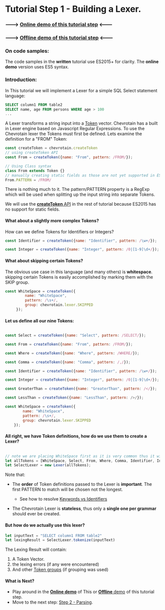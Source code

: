 # Tutorial Step 1 - Building a Lexer.

### ---> [**Online** demo of this tutorial step](http://sap.github.io/chevrotain/playground/?example=tutorial%20lexer) <---
### ---> [**Offline** demo of this tutorial step](https://github.com/SAP/chevrotain/tree/master/docs/tutorial/src/step1_lexing.js) <---


### On code samples:
The code samples in the **written** tutorial use ES2015+ for clarity. 
The **online demo** version uses ES5 syntax.


### Introduction:
In This tutorial we will implement a Lexer for a simple SQL Select statement language:
 ```SQL
 SELECT column1 FROM table2
 SELECT name, age FROM persons WHERE age > 100
 ...
```

A Lexer transforms a string input into a [Token](http://sap.github.io/chevrotain/documentation/0_28_0/interfaces/_chevrotain_d_.itoken.html) vector.
Chevrotain has a built in Lexer engine based on Javascript Regular Expressions.
To use the Chevrotain lexer the Tokens must first be defined.
Lets examine the definition for a "FROM" Token:

```javascript
const createToken = chevrotain.createToken
// using createToken API
const From = createToken({name: "From", pattern: /FROM/});

// Using Class syntax 
class From extends Token {}
// manually creating static fields as those are not yet supported in ES2015
From.PATTERN = /FROM/
```
 
There is nothing much to it. The pattern/PATTERN property is a RegExp which will be used when splitting up the input string
into separate Tokens.

We will use the [**createToken** API](http://sap.github.io/chevrotain/documentation/0_28_0/modules/_chevrotain_d_.html#createtoken) 
in the rest of tutorial because ES2015 has no support for static fields.
 
 

#### What about a slightly more complex Tokens? 

How can we define Tokens for Identifiers or Integers?
 
```javascript
const Identifier = createToken({name: "Identifier", pattern: /\w+/});

const Integer = createToken({name: "Integer", pattern: /0|[1-9]\d+/});
```


#### What about skipping certain Tokens? 
The obvious use case in this language (and many others) is **whitespace**. skipping certain Tokens is easily
accomplished by marking them with the SKIP group.

```javascript
const WhiteSpace = createToken({
         name: "WhiteSpace", 
         pattern: /\s+/,
         group: chevrotain.lexer.SKIPPED  
     });
```


#### Let us define all our nine Tokens:

```javascript

const Select = createToken({name: "Select", pattern: /SELECT/});

const From = createToken({name: "From", pattern: /FROM/});

const Where = createToken({name: "Where", pattern: /WHERE/});

const Comma = createToken({name: "Comma", pattern: /,/});

const Identifier = createToken({name: "Identifier", pattern: /\w+/});

const Integer = createToken({name: "Integer", pattern: /0|[1-9]\d+/});

const GreaterThan = createToken({name: "GreaterThan", pattern: /</});

const LessThan = createToken({name: "LessThan", pattern: />/});

const WhiteSpace = createToken({
        name: "WhiteSpace",
        pattern: /\s+/,
        group: chevrotain.lexer.SKIPPED
    }); 
```


#### All right, we have Token definitions, how do we use them to create a Lexer?

```javascript

// note we are placing WhiteSpace first as it is very common thus it will speed up the lexer.
let allTokens = [WhiteSpace, Select, From, Where, Comma, Identifier, Integer, GreaterThan, LessThan]
let SelectLexer = new Lexer(allTokens);

```

Note that:
* The **order** of Token definitions passed to the Lexer is **important**.
  The first PATTERN to match will be chosen not the longest.
  * See how to resolve [Keywords vs Identifiers](https://github.com/SAP/chevrotain/blob/master/examples/lexer/keywords_vs_identifiers/keywords_vs_identifiers.js)

* The Chevrotain Lexer is **stateless**, thus only a **single one per grammar** should ever be created.
                          

#### But how do we actually use this lexer?

```javascript
let inputText = "SELECT column1 FROM table2"
let lexingResult = SelectLexer.tokenize(inputText)
```

The Lexing Result will contain: 
1. A Token Vector.
2. the lexing errors (if any were encountered)
3. And other [Token groups](https://github.com/SAP/chevrotain/blob/master/examples/lexer/token_groups/token_groups.js) (if grouping was used)


#### What is Next?
* Play around in the [**Online demo**](http://sap.github.io/chevrotain/playground/?example=tutorial%20lexer) of This
 or [**Offline** demo](https://github.com/SAP/chevrotain/blob/master/docs/tutorial/src/step1_lexing.js)  of this tutorial step.
* Move to the next step: [Step 2 - Parsing](https://github.com/SAP/chevrotain/blob/master/docs/tutorial/step2_parsing.md).
